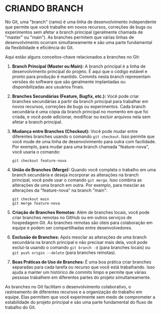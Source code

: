 # CRIANDO BRANCH
No Git, uma "branch" (ramo) é uma linha de desenvolvimento independente que permite que você trabalhe em novos recursos, correções de bugs ou experimentos sem afetar a branch principal (geralmente chamada de "master" ou "main"). As branches permitem que várias linhas de desenvolvimento ocorram simultaneamente e são uma parte fundamental da flexibilidade e eficiência do Git.

Aqui estão alguns conceitos-chave relacionados a branches no Git:

1. **Branch Principal (Master ou Main):** A branch principal é a linha de desenvolvimento principal do projeto. É aqui que o código estável e pronto para produção é mantido. Commits nesta branch representam versões do software que são geralmente implantadas ou disponibilizadas aos usuários finais.

2. **Branches Secundárias (Feature, Bugfix, etc.):** Você pode criar branches secundárias a partir da branch principal para trabalhar em novos recursos, correções de bugs ou experimentos. Cada branch secundária é uma cópia da branch principal no momento em que foi criada, e você pode adicionar, modificar ou excluir arquivos nela sem afetar a branch principal.

3. **Mudança entre Branches (Checkout):** Você pode mudar entre diferentes branches usando o comando `git checkout`. Isso permite que você mude de uma linha de desenvolvimento para outra com facilidade. Por exemplo, para mudar para uma branch chamada "feature-nova", você usaria o comando:

   ```shell
   git checkout feature-nova
   ```

4. **União de Branches (Merge):** Quando você completa o trabalho em uma branch secundária e deseja incorporar as alterações na branch principal, você pode usar o comando `git merge`. Isso combina as alterações de uma branch em outra. Por exemplo, para mesclar as alterações da "feature-nova" na branch "main":

   ```shell
   git checkout main
   git merge feature-nova
   ```

5. **Criação de Branches Remotas:** Além de branches locais, você pode criar branches remotas no GitHub ou em outros serviços de hospedagem Git. As branches remotas são úteis para colaboração em equipe e podem ser compartilhadas entre desenvolvedores.

6. **Exclusão de Branches:** Após mesclar as alterações de uma branch secundária na branch principal e não precisar mais dela, você pode excluí-la usando o comando `git branch -d` (para branches locais) ou `git push origin --delete` (para branches remotas).

7. **Boas Práticas de Uso de Branches:** É uma boa prática criar branches separadas para cada tarefa ou recurso que você está trabalhando. Isso ajuda a manter um histórico de commits limpo e permite que várias pessoas trabalhem em diferentes partes do projeto simultaneamente.

As branches no Git facilitam o desenvolvimento colaborativo, o rastreamento de diferentes recursos e a organização do trabalho em equipe. Elas permitem que você experimente sem medo de comprometer a estabilidade do projeto principal e são uma parte fundamental do fluxo de trabalho do Git.